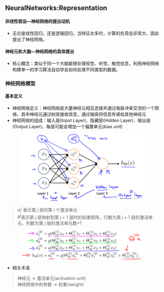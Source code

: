 ## NeuralNetworks:Representation
#### 非线性假设—神经网络的提出动机
* 无论是线性回归，还是逻辑回归，当特征太多时，计算的负荷会非常大，因此提出了神经网络。

#### 神经元和大脑—神经网络的具体提出
* 核心概念：类似于同一个大脑能够处理视觉、听觉、触觉信息，利用神经网络构建单一的学习算法自动学会如何处理不同类型的数据。

### 神经网络模型
#### 基本定义
* 神经网络定义：神经网络是大量神经元相互连接并通过电脉冲来交流的一个网络，其中神经元通过树突接收信息，通过轴突将信息传递给其他神经元
* 神经网络的组成：输入层(Input Layer)、隐藏层(Hidden Layer)、输出层(Output Layer)，每层可能会增加一个偏置单元(bias unit)

<div align = center>
<img src="https://raw.githubusercontent.com/hwt-freedom/AI/master/machine-learning/picture/Neural_Network1.png" width="400" >
</div>

> $a_i^j$ 表示第 $j$ 层的第 $i$ 个激活单元\
> $\theta^j$表示第 $j$ 层映射到第 $j+1$ 层时的权重矩阵，行数为第 $j+1$ 层的激活单元，列数为第 $j$ 层的激活单元数+1

<div align = center>
<img src="https://github.com/hwt-freedom/AI/blob/master/machine-learning/picture/Neural_Network2.png" width="400" >
</div>

* 相关术语
> 神经元 -> 激活单元(activation unit)\
> 神经网络中的参数 -> 权重(weight)
